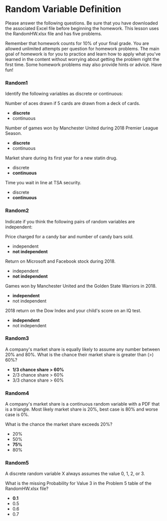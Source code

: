 # Random Variable Definition

Please answer the following questions. Be sure that you have downloaded the associated Excel file before beginning the homework. This lesson uses the RandomHW.xlsx file and has five problems.

Remember that homework counts for 10% of your final grade. You are allowed unlimited attempts per question for homework problems. The main goal of homework is for you to practice and learn how to apply what you've learned in the content without worrying about getting the problem right the first time. Some homework problems may also provide hints or advice. Have fun!

### Random1

Identify the following variables as discrete or continuous:

Number of aces drawn if 5 cards are drawn from a deck of cards.

- **discrete**
- continuous

Number of games won by Manchester United during 2018 Premier League Season.

- **discrete**
- continuous

Market share during its first year for a new statin drug.

- discrete
- **continuous**

Time you wait in line at TSA security.

- discrete
- **continuous**

### Random2

Indicate if you think the following pairs of random variables are independent:

Price charged for a candy bar and number of candy bars sold.

- independent
- **not independent**

Return on Microsoft and Facebook stock during 2018.

- independent
- **not independent**

Games won by Manchester United and the Golden State Warriors in 2018.

- **independent**
- not independent

2018 return on the Dow Index and your child's score on an IQ test.

- **independent**
- not independent

### Random3

A company's market share is equally likely to assume any number between 20% and 80%. What is the chance their market share is greater than (>) 60%?

- **1/3 chance share > 60%**
- 2/3 chance share > 60%
- 3/3 chance share > 60%

### Random4

A company's market share is a continuous random variable with a PDF that is a triangle. Most likely market share is 20%, best case is 80% and worse case is 0%.

What is the chance the market share exceeds 20%?

- 20%
- 50%
- **75%**
- 80%

### Random5

A discrete random variable X always assumes the value 0, 1, 2, or 3.

What is the missing Probability for Value 3 in the Problem 5 table of the RandomHW.xlsx file?

- **0.1**
- 0.5
- 0.6
- 0.7